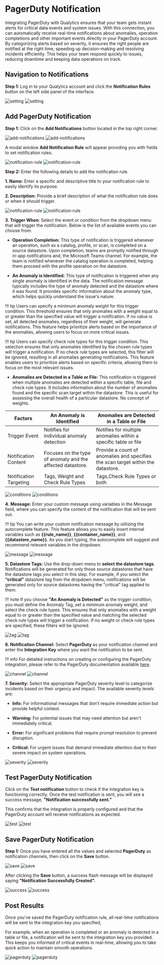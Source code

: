 #  PagerDuty Notification

Integrating PagerDuty with Qualytics ensures that your team gets instant alerts for critical data events and system issues. With this connection, you can automatically receive real-time notifications about anomalies, operation completions and other important events directly in your PagerDuty account. By categorizing alerts based on severity, it ensures the right people are notified at the right time, speeding up decision-making and resolving incidents efficiently. This helps your team respond quickly to issues, reducing downtime and keeping data operations on track. 

## Navigation to Notifications

**Step 1:** Log in to your Qualytics account and click the **Notification Rules** button on the left side panel of the interface.

![setting](../../assets/notifications/services/pagerduty/notification-rule-light-1.png#only-light)
![setting](../../assets/notifications/services/pagerduty/notification-rule-dark-1.png#only-dark)

## Add PagerDuty Notification

**Step 1:** Click on the **Add Notifications** button located in the top right corner.

![add-notifications](../../assets/notifications/services/pagerduty/add-notifications-light-3.png#only-light)
![add-notifications](../../assets/notifications/services/pagerduty/add-notifications-dark-3.png#only-dark)

A modal window **Add Notification Rule** will appear providing you with fields to set notification rules.

![notification-rule](../../assets/notifications/services/pagerduty/notification-rule-light-4.png#only-light)
![notification-rule](../../assets/notifications/services/pagerduty/notification-rule-dark-4.png#only-dark)

**Step 2:** Enter the following details to add the notification rule.

**1. Name:** Enter a specific and descriptive title to your notification rule to easily identify its purpose.

**2. Description:** Provide a brief description of what the notification rule does or when it should trigger.

![notification-rule](../../assets/notifications/services/pagerduty/name-description-light.png#only-light)
![notification-rule](../../assets/notifications/services/pagerduty/name-description-dark.png#only-dark)

**3. Trigger When**: Select the event or condition from the dropdown menu that will trigger the notification. Below is the list of available events you can choose from:

- **Operation Completion:** This type of notification is triggered whenever an operation, such as a catalog, profile, or scan, is completed on a source datastore. Upon completion, teams are promptly notified through in-app notifications and, the Microsoft Teams channel. For example, the team is notified whenever the catalog operation is completed, helping them proceed with the profile operation on the datastore. 

- **An Anomaly is Identified:** This type of notification is triggered when any single anomaly is identified in the data. The notification message typically includes the type of anomaly detected and the datastore where it was found. It provides specific information about the anomaly type, which helps quickly understand the issue's nature.

                       
!!! tip
    Users can specify a minimum anomaly weight for this trigger condition. This threshold ensures that only anomalies with a weight equal to or greater than the specified value will trigger a notification. If no value is set, all detected anomalies, regardless of their weight, will generate notifications. This feature helps prioritize alerts based on the importance of the anomalies, allowing users to focus on more critical issues.

!!! tip
    Users can specify check rule types for this trigger condition. This selection ensures that only anomalies identified by the chosen rule types will trigger a notification. If no check rule types are selected, this filter will be ignored, resulting in all anomalies generating notifications. This feature enables users to prioritize alerts based on specific criteria, allowing them to focus on the most relevant issues.

- **Anomalies are Detected in a Table or File:** This notification is triggered when multiple anomalies are detected within a specific table, file and check rule types. It includes information about the number of anomalies found and the specific scan target within the datastore. This is useful for assessing the overall health of a particular datastore. No concept of weights. 

| Factors | An Anomaly is Identified | Anomalies are Detected in a Table or File |
|---------|--------|--------|
| Trigger Event | Notifies for individual anomaly detection | Notifies for multiple anomalies within a specific table or file |
| Notification Content | Focuses on the type of anomaly and the affected datastore. | Provide a count of anomalies and specifies the scan target within the datastore. |
| Notification Targeting  | Tags, Weight and Check Rule Types  | Tags,Check Rule Types or both  |

![conditions](../../assets/notifications/services/pagerduty/conditions-light-5.png#only-light)
![conditions](../../assets/notifications/services/pagerduty/conditions-dark-5.png#only-dark)

**4.** **Message:** Enter your custom message using variables in the Message field, where you can specify the content of the notification that will be sent out. 

!!! tip
    You can write your custom notification message by utilizing the autocomplete feature. This feature allows you to easily insert internal variables such as **{{rule_name}}**, **{{container_name}}**, and **{{datastore_name}}**. As you start typing, the autocomplete will suggest and recommend relevant variables in the dropdown.

![message](../../assets/notifications/services/pagerduty/message-light-6.png#only-light)
![message](../../assets/notifications/services/pagerduty/message-dark-6.png#only-dark)

**5. Datastore Tags:** Use the drop-down menu to **select the datastore tags**. Notifications will be generated for only those source datastores that have the datastore tags you select in this step. For example, if you select the **“critical”** datastore tag from the dropdown menu, notifications will be generated only for source datastores having the "critical" tag applied to them. 

!!! note
    If you choose **"An Anomaly is Detected"** as the trigger condition, you must define the Anomaly Tag, set a minimum anomaly weight, and select the check rule types. This ensures that only anomalies with a weight equal to or greater than the specified value and matching the selected check rule types will trigger a notification. If no weight or check rule types are specified, these filters will be ignored.

![tag](../../assets/notifications/services/pagerduty/tags-light-7.png#only-light)
![tag](../../assets/notifications/services/pagerduty/tags-dark-7.png#only-dark) 

**6. Notification Channel:** Select **PagerDuty** as your notification channel and enter the **Integration Key** where you want the notification to be sent.

!!! info 
    For detailed instructions on creating or configuring the PagerDuty integration, please refer to the PagerDuty documentation available [here](https://support.pagerduty.com/docs/services-and-integrations).

![channel](../../assets/notifications/services/pagerduty/channel-light-8.png#only-light)
![channel](../../assets/notifications/services/pagerduty/channel-dark-8.png#only-dark)

**7. Severity:** Select the appropriate PagerDuty severity level to categorize incidents based on their urgency and impact. The available severity levels are:

- **Info:** For informational messages that don't require immediate action but provide helpful context.

- **Warning:** For potential issues that may need attention but aren't immediately critical.

- **Error:** For significant problems that require prompt resolution to prevent disruption.

- **Critical:** For urgent issues that demand immediate attention due to their severe impact on system operations.

![severity](../../assets/notifications/services/pagerduty/severity-light-9.png#only-light)
![severity](../../assets/notifications/services/pagerduty/severity-dark-9.png#only-dark)

## Test PagerDuty Notification

Click on the **Test notification** button to check if the integration key is functioning correctly. Once the test notification is sent, you will see a success message, **"Notification successfully sent."** 

This confirms that the integration is properly configured and that the PagerDuty account will receive notifications as expected.

![test](../../assets/notifications/services/pagerduty/test-light-10.png#only-light)
![test](../../assets/notifications/services/pagerduty/test-dark-10.png#only-dark)

## Save PagerDuty Notification

**Step 1:** Once you have entered all the values and selected **PagerDuty** as notification channels, then click on the **Save** button.

![save](../../assets/notifications/services/pagerduty/save-light-11.png#only-light)
![save](../../assets/notifications/services/pagerduty/save-dark-11.png#only-dark)

After clicking the **Save** button, a success flash message will be displayed saying **"Notification Successfully Created".**

![success](../../assets/notifications/services/pagerduty/success-light-12.png#only-light)
![success](../../assets/notifications/services/pagerduty/success-dark-12.png#only-dark)

## Post Results

Once you’ve saved the PagerDuty notification rule, all real-time notifications will be sent to the integration key you specified,

For example, when an operation is completed or an anomaly is detected in a table or file, a notification will be sent to the integration key you provided. This keeps you informed of critical events in real-time, allowing you to take quick action to maintain smooth operations.

![pagerduty](../../assets/notifications/services/pagerduty/pagerduty-13.png#only-light)
![pagerduty](../../assets/notifications/services/pagerduty/pagerduty-13.png#only-dark)
